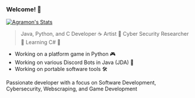 ### Welcome! 👋

[![Agramon's Stats](https://github-readme-stats.vercel.app/api?username=xagraz)](https://github.com/anuraghazra/github-readme-stats)

> Java, Python, and C Developer ☕
> Artist 🎨
> Cyber Security Researcher 🔬
> Learning C# 📝

- Working on a platform game in Python 🎮
- Working on various Discord Bots in Java (JDA) 🤖
- Working on portable software tools 🛠️

Passionate developer with a focus on Software Development, Cybersecurity, Webscraping, and Game Development
